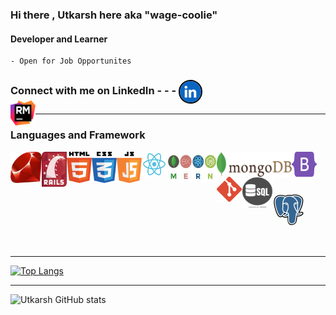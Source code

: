 ### Hi there , Utkarsh here aka "wage-coolie"
#### Developer and Learner
    - Open for Job Opportunites
 
### Connect with me on LinkedIn - - -   [<img align="center" src="https://github.com/wage-coolie/wage-coolie/blob/master/assets/6RA1Ax4__400x400.jpg?raw=true"  style="border-radius: 50%;width: 34px ;border: 2px solid black;height: 34px; align-self:bottom" />][Linkedin]

<hr>

### Languages and Framework
<img align="left" alt="Ruby" width="50px" height=50px src="https://github.com/wage-coolie/wage-coolie/blob/master/assets/ruby-logo-087AF79367-seeklogo.com.jpg" />
<img align="left" alt="Rails"  width="40px" height=56px src="https://github.com/wage-coolie/wage-coolie/blob/master/assets/ruby-on-rails-logo-95951CC5FB-seeklogo.com.png" />
<img align="left" alt="html5"  width="40px" height=50px src="https://github.com/wage-coolie/wage-coolie/blob/master/assets/html5-with-wordmark-color-logo-4259B7F24F-seeklogo.com.png" />
<img align="left" alt="CSS" width="40px" height=50px src="https://github.com/wage-coolie/wage-coolie/blob/master/assets/css3-logo-8724075274-seeklogo.com.png" />
<img align="left" alt="Js" width="40px" height=50px src="https://github.com/wage-coolie/wage-coolie/blob/master/assets/java-script-js-logo-ACF4AE5082-seeklogo.com.png" />
<img align="left" alt="react" width="40px" height=40px src="https://github.com/wage-coolie/wage-coolie/blob/master/assets/react-logo-7B3CE81517-seeklogo.com.png" />
<img align="left" alt="MERN"  width="80px" height=50px src="https://github.com/wage-coolie/wage-coolie/blob/master/assets/index.jpeg?raw=true" />
<img align="left" alt="mongodb"  width="120px" height=40px src="https://github.com/wage-coolie/wage-coolie/blob/master/assets/mongodb-logo-4A71340576-seeklogo.com.png" />

<img align="left" alt="Bootstrap" width="40px" height=40px src="https://github.com/wage-coolie/wage-coolie/blob/master/assets/bootstrap-5-logo-85A1F11F4F-seeklogo.com.png" />
<img align="left" alt="git" width="40px" height=40px src="https://github.com/wage-coolie/wage-coolie/blob/master/assets/git-logo-CD8D6F1C09-seeklogo.com.png" />
<img align="left" alt="SQL"  width="50px" height=50px src="https://raw.githubusercontent.com/wage-coolie/wage-coolie/master/assets/image-260nw-684826648.webp" />
<br/>
<br/>
<br/>
<br/>
<img align="left" alt="POstGRES"  width="50px" height=50px src="https://github.com/wage-coolie/wage-coolie/blob/master/assets/pgsql-logo-898CA61FF8-seeklogo.com.gif" />
<img align="left" alt="RubyMine"  width="40px" height=40px style="margin-top:-200px" src="https://github.com/wage-coolie/wage-coolie/blob/master/assets/rubymine-logo-ACFC28EACC-seeklogo.com.png" />
</br>
</br>
</br>
</br>
</br>
<hr>

[![Top Langs](https://github-readme-stats.vercel.app/api/top-langs/?username=wage-coolie&theme=gruvbox&card_width=600)](https://github.com/anuraghazra/github-readme-stats)
</br>

<hr>


![Utkarsh GitHub stats](https://github-readme-stats.vercel.app/api?username=wage-coolie&count_private=true&theme=gruvbox&show_icons=true)

[Linkedin]: https://www.linkedin.com/in/utkarsh-dixit-b34639103/
